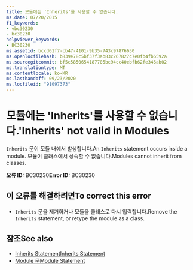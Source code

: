 ```yaml
---
title: 모듈에는 'Inherits'를 사용할 수 없습니다.
ms.date: 07/20/2015
f1_keywords:
- vbc30230
- bc30230
helpviewer_keywords:
- BC30230
ms.assetid: bccd61f7-cb47-4101-9b35-743c97876630
ms.openlocfilehash: b839e78c5bf37f3ab83c267827c7e0fb4fb6592a
ms.sourcegitcommit: bf5c5850654187705bc94cc40ebfb62fe346ab02
ms.translationtype: MT
ms.contentlocale: ko-KR
ms.lasthandoff: 09/23/2020
ms.locfileid: "91097373"
---
```

# <a name="inherits-not-valid-in-modules"></a><span data-ttu-id="9c8d7-102">모듈에는 'Inherits'를 사용할 수 없습니다.</span><span class="sxs-lookup"><span data-stu-id="9c8d7-102">'Inherits' not valid in Modules</span></span>

<span data-ttu-id="9c8d7-103">`Inherits` 문이 모듈 내에서 발생합니다.</span><span class="sxs-lookup"><span data-stu-id="9c8d7-103">An `Inherits` statement occurs inside a module.</span></span> <span data-ttu-id="9c8d7-104">모듈이 클래스에서 상속할 수 없습니다.</span><span class="sxs-lookup"><span data-stu-id="9c8d7-104">Modules cannot inherit from classes.</span></span>  
  
 <span data-ttu-id="9c8d7-105">**오류 ID:** BC30230</span><span class="sxs-lookup"><span data-stu-id="9c8d7-105">**Error ID:** BC30230</span></span>  
  
## <a name="to-correct-this-error"></a><span data-ttu-id="9c8d7-106">이 오류를 해결하려면</span><span class="sxs-lookup"><span data-stu-id="9c8d7-106">To correct this error</span></span>  
  
- <span data-ttu-id="9c8d7-107">`Inherits` 문을 제거하거나 모듈을 클래스로 다시 입력합니다.</span><span class="sxs-lookup"><span data-stu-id="9c8d7-107">Remove the `Inherits` statement, or retype the module as a class.</span></span>  
  
## <a name="see-also"></a><span data-ttu-id="9c8d7-108">참조</span><span class="sxs-lookup"><span data-stu-id="9c8d7-108">See also</span></span>

- [<span data-ttu-id="9c8d7-109">Inherits Statement</span><span class="sxs-lookup"><span data-stu-id="9c8d7-109">Inherits Statement</span></span>](../language-reference/statements/inherits-statement.md)
- [<span data-ttu-id="9c8d7-110">Module 문</span><span class="sxs-lookup"><span data-stu-id="9c8d7-110">Module Statement</span></span>](../language-reference/statements/module-statement.md)
